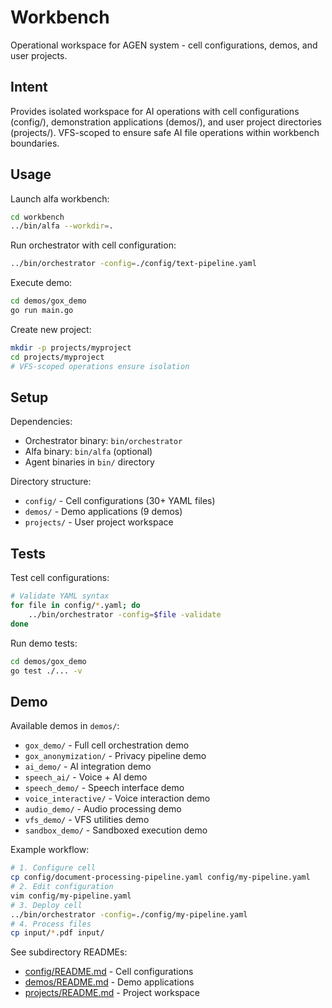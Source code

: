 # Workbench

Operational workspace for AGEN system - cell configurations, demos, and user projects.

## Intent

Provides isolated workspace for AI operations with cell configurations (config/), demonstration applications (demos/), and user project directories (projects/). VFS-scoped to ensure safe AI file operations within workbench boundaries.

## Usage

Launch alfa workbench:
```bash
cd workbench
../bin/alfa --workdir=.
```

Run orchestrator with cell configuration:
```bash
../bin/orchestrator -config=./config/text-pipeline.yaml
```

Execute demo:
```bash
cd demos/gox_demo
go run main.go
```

Create new project:
```bash
mkdir -p projects/myproject
cd projects/myproject
# VFS-scoped operations ensure isolation
```

## Setup

Dependencies:
- Orchestrator binary: `bin/orchestrator`
- Alfa binary: `bin/alfa` (optional)
- Agent binaries in `bin/` directory

Directory structure:
- `config/` - Cell configurations (30+ YAML files)
- `demos/` - Demo applications (9 demos)
- `projects/` - User project workspace

## Tests

Test cell configurations:
```bash
# Validate YAML syntax
for file in config/*.yaml; do
    ../bin/orchestrator -config=$file -validate
done
```

Run demo tests:
```bash
cd demos/gox_demo
go test ./... -v
```

## Demo

Available demos in `demos/`:
- `gox_demo/` - Full cell orchestration demo
- `gox_anonymization/` - Privacy pipeline demo
- `ai_demo/` - AI integration demo
- `speech_ai/` - Voice + AI demo
- `speech_demo/` - Speech interface demo
- `voice_interactive/` - Voice interaction demo
- `audio_demo/` - Audio processing demo
- `vfs_demo/` - VFS utilities demo
- `sandbox_demo/` - Sandboxed execution demo

Example workflow:
```bash
# 1. Configure cell
cp config/document-processing-pipeline.yaml config/my-pipeline.yaml
# 2. Edit configuration
vim config/my-pipeline.yaml
# 3. Deploy cell
../bin/orchestrator -config=./config/my-pipeline.yaml
# 4. Process files
cp input/*.pdf input/
```

See subdirectory READMEs:
- [config/README.md](config/README.md) - Cell configurations
- [demos/README.md](demos/README.md) - Demo applications
- [projects/README.md](projects/README.md) - Project workspace

